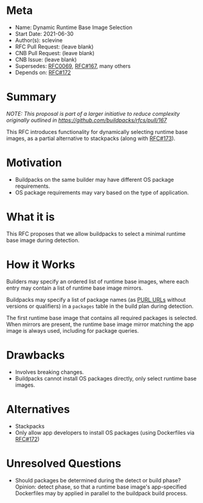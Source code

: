 # Meta
[meta]: #meta
- Name: Dynamic Runtime Base Image Selection
- Start Date: 2021-06-30
- Author(s): sclevine
- RFC Pull Request: (leave blank)
- CNB Pull Request: (leave blank)
- CNB Issue: (leave blank)
- Supersedes: [RFC0069](https://github.com/buildpacks/rfcs/blob/main/text/0069-stack-buildpacks.md), [RFC#167](https://github.com/buildpacks/rfcs/pull/167), many others
- Depends on: [RFC#172](https://github.com/buildpacks/rfcs/pull/172)

# Summary
[summary]: #summary

*NOTE: This proposal is part of a larger initiative to reduce complexity originally outlined in https://github.com/buildpacks/rfcs/pull/167*

This RFC introduces functionality for dynamically selecting runtime  base images, as a partial alternative to stackpacks (along with [RFC#173](https://github.com/buildpacks/rfcs/pull/173)).

# Motivation
[motivation]: #motivation

- Buildpacks on the same builder may have different OS package requirements.
- OS package requirements may vary based on the type of application.

# What it is
[what-it-is]: #what-it-is

This RFC proposes that we allow buildpacks to select a minimal runtime base image during detection.

# How it Works
[how-it-works]: #how-it-works

Builders may specify an ordered list of runtime base images, where each entry may contain a list of runtime base image mirrors.

Buildpacks may specify a list of package names (as [PURL URLs](https://en.wikipedia.org/wiki/Persistent_uniform_resource_locator) without versions or qualifiers) in a `packages` table in the build plan during detection.

The first runtime base image that contains all required packages is selected. When mirrors are present, the runtime base image mirror matching the app image is always used, including for package queries.

# Drawbacks
[drawbacks]: #drawbacks

- Involves breaking changes.
- Buildpacks cannot install OS packages directly, only select runtime base images.

# Alternatives
[alternatives]: #alternatives

- Stackpacks
- Only allow app developers to install OS packages (using Dockerfiles via [RFC#172](https://github.com/buildpacks/rfcs/pull/172))

# Unresolved Questions
[unresolved-questions]: #unresolved-questions

- Should packages be determined during the detect or build phase? Opinion: detect phase, so that a runtime base image's app-specified Dockerfiles may by applied in parallel to the buildpack build process.


